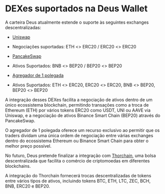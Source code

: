 # DEXes suportados na Deus Wallet

A carteira Deus atualmente estende o suporte às seguintes exchanges descentralizadas:

- [Uniswap](https://uniswap.org)
 - Negociações suportadas: ETH <> ERC20 / ERC20 <> ERC20

- [PancakeSwap](https://pancakeswap.finance)
 - Ativos Suportados: BNB <> BEP20 / BEP20 <> BEP20

- [Agregador de 1 polegada](https://app.1inch.io/)
 - Ativos Suportados: ETH <> ERC20, ERC20 <> ERC20, BNB <> BEP20, BEP20 <> BEP20

A integração desses DEXes facilita a negociação de ativos dentro de um único ecossistema blockchain, permitindo transações como a troca de Ethereum (ETH) por vários tokens ERC20 como USDT, UNI ou AAVE via Uniswap, e a negociação de ativos Binance Smart Chain (BEP20) através do PancakeSwap.

O agregador de 1 polegada oferece um recurso exclusivo ao permitir que os traders dividam uma única ordem de negociação entre várias exchanges dentro do ecossistema Ethereum ou Binance Smart Chain para obter o melhor preço possível.

No futuro, Deus pretende finalizar a integração com [Thorchain](https://thorchain.org), uma bolsa descentralizada que facilita o comércio de criptomoedas em diferentes blockchains.

A integração do Thorchain fornecerá trocas descentralizadas de tokens entre vários tipos de ativos, incluindo tokens BTC, ETH, LTC, ZEC, BCH, BNB, ERC20 e BEP20.